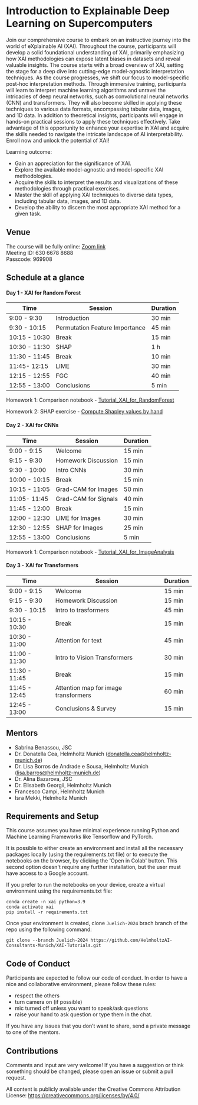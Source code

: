 # Introduction to Explainable Deep Learning on Supercomputers

Join our comprehensive course to embark on an instructive journey into the world of eXplainable AI (XAI). Throughout the course, participants will develop a solid foundational understanding of XAI, primarily emphasizing how XAI methodologies can expose latent
biases in datasets and reveal valuable insights.
The course starts with a broad overview of XAI, setting the stage for a deep dive into cutting-edge model-agnostic interpretation techniques. As the course progresses, we shift our focus to model-specific post-hoc interpretation methods. Through immersive training, participants will learn to interpret machine learning algorithms and unravel the intricacies of deep neural networks, such as convolutional neural networks (CNN) and transformers. They will also become skilled in applying these techniques to various data formats, encompassing tabular data, images, and 1D data.
In addition to theoretical insights, participants will engage in hands-on practical sessions to apply these techniques effectively.
Take advantage of this opportunity to enhance your expertise in XAI and acquire the skills needed to navigate the intricate landscape of AI interpretability. Enroll now and unlock the potential of XAI!

Learning outcome:

- Gain an appreciation for the significance of XAI.
- Explore the available model-agnostic and model-specific XAI methodologies.
- Acquire the skills to interpret the results and visualizations of these methodologies through practical exercises.
- Master the skill of applying XAI techniques to diverse data types, including tabular data, images, and 1D data.
- Develop the ability to discern the most appropriate XAI method for a given task.

## Venue
The course will be fully online:
[Zoom link](https://fz-juelich-de.zoom.us/j/63066788688?pwd=bGpLZm9oN3lJSFJlbXRkQjdZMHRRQT09)  
Meeting ID: 630 6678 8688  
Passcode: 969908

## Schedule at a glance

#### Day 1 - XAI for Random Forest

|  Time | Session  | Duration  |
|---|---|---|
|9:00 - 9:30 |Introduction |30 min|
|9:30 - 10:15 |	Permutation Feature Importance|	45 min|
|10:15 - 10:30 | Break|	15 min|
| 10:30 - 11:30 | SHAP | 1 h| 
|11:30 - 11:45 | Break|	10 min|
|11:45- 12:15 |	LIME | 30 min|
|12:15 - 12:55 | FGC |40 min|
|12:55 - 13:00 | Conclusions |5 min|

Homework 1: Comparison notebook - [Tutorial_XAI_for_RandomForest](https://github.com/HelmholtzAI-Consultants-Munich/XAI-Tutorials/blob/Juelich-2024/xai-for-tabular-data/Tutorial_XAI_for_RandomForests.ipynb)

Homework 2: SHAP exercise - [Compute Shapley values by hand](https://github.com/HelmholtzAI-Consultants-Munich/XAI-Tutorials/blob/Juelich-2024/SHAP_exercise.pdf)

#### Day 2 - XAI for CNNs

|  Time | Session  | Duration  |
|---|---|---|
|9:00 - 9:15 | Welcome |15 min|
|9:15 - 9:30 |	Homework Discussion| 15 min|
|9:30 - 10:00 | Intro CNNs|	30 min|
|10:00 - 10:15 | Break | 15 min| 
|10:15 - 11:05 | Grad-CAM for Images| 50 min|
|11:05- 11:45 |	 Grad-CAM for Signals | 40 min|
|11:45 - 12:00 | Break | 15 min| 
|12:00 - 12:30 | LIME for Images | 30 min|
|12:30 - 12:55| SHAP for Images | 25 min |
|12:55 - 13:00 | Conclusions |5 min|

Homework 1: Comparison notebook - [Tutorial_XAI_for_ImageAnalysis](https://github.com/HelmholtzAI-Consultants-Munich/XAI-Tutorials/blob/Juelich-2024/xai-for-image-data/Tutorial_XAI_for_ImageAnalysis.ipynb)


#### Day 3 - XAI for Transformers

|  Time | Session  | Duration  |
|---|---|---|
|9:00 - 9:15 |Welcome |15 min|
|9:15 - 9:30 |	Homework Discussion| 15 min|
|9:30 - 10:15 | Intro to trasformers | 45 min|
|10:15 - 10:30 | Break | 15 min| 
|10:30 - 11:00 | Attention for text | 45 min|
|11:00 - 11:30 | Intro to Vision Transformers | 30 min|
|11:30 - 11:45 | Break | 15 min| 
|11:45 - 12:45 | Attention map for image transformers | 60 min|
|12:45 - 13:00 | Conclusions & Survey | 15 min|


## Mentors

- Sabrina Benassou, JSC
- Dr. Donatella Cea, Helmholtz Munich ([donatella.cea@helmholtz-munich.de](mailto:donatella.cea@helmholtz-munich.de))
- Dr. Lisa Borros de Andrade e Sousa, Helmholtz Munich ([lisa.barros@helmholtz-munich.de](mailto:lisa.barros@helmholtz-munich.de))
- Dr. Alina Bazarova, JSC
- Dr. Elisabeth Georgii, Helmholtz Munich
- Francesco Campi, Helmholtz Munich
- Isra Mekki, Helmholtz Munich

## Requirements and Setup

This course assumes you have minimal experience running Python and Machine Learning Frameworks like Tensorflow and PyTorch.

It is possible to either create an environment and install all the necessary packages locally (using the requirements.txt file) or to execute the notebooks on the browser, by clicking the 'Open in Colab' button. This second option doesn't require any further installation, but the user must have access to a Google account.

If you prefer to run the notebooks on your device, create a virtual environment using the requirements.txt file:
```
conda create -n xai python=3.9
conda activate xai
pip install -r requirements.txt
```

Once your environment is created, clone `Juelich-2024` brach branch of the repo using the following command:

```
git clone --branch Juelich-2024 https://github.com/HelmholtzAI-Consultants-Munich/XAI-Tutorials.git
```

## Code of Conduct

Participants are expected to follow our code of conduct. In order to have a nice and collaborative environment, please follow these rules:

- respect the others
- turn camera on (if possible)
- mic turned off unless you want to speak/ask questions
- raise your hand to ask question or type them in the chat.

If you have any issues that you don’t want to share, send a private message to one of the mentors.

## Contributions

Comments and input are very welcome! If you have a suggestion or think something should be changed, please open an issue or submit a pull request. 

All content is publicly available under the Creative Commons Attribution License: https://creativecommons.org/licenses/by/4.0/
